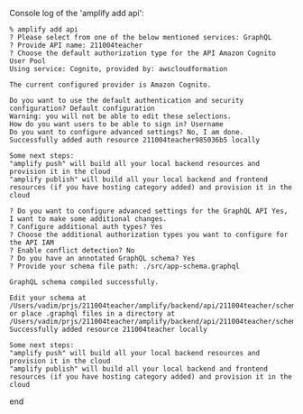 Console log of the 'amplify add api':

    % amplify add api
    ? Please select from one of the below mentioned services: GraphQL
    ? Provide API name: 211004teacher
    ? Choose the default authorization type for the API Amazon Cognito User Pool
    Using service: Cognito, provided by: awscloudformation

    The current configured provider is Amazon Cognito. 

    Do you want to use the default authentication and security configuration? Default configuration
    Warning: you will not be able to edit these selections. 
    How do you want users to be able to sign in? Username
    Do you want to configure advanced settings? No, I am done.
    Successfully added auth resource 211004teacher985036b5 locally

    Some next steps:
    "amplify push" will build all your local backend resources and provision it in the cloud
    "amplify publish" will build all your local backend and frontend resources (if you have hosting category added) and provision it in the cloud

    ? Do you want to configure advanced settings for the GraphQL API Yes, I want to make some additional changes.
    ? Configure additional auth types? Yes
    ? Choose the additional authorization types you want to configure for the API IAM
    ? Enable conflict detection? No
    ? Do you have an annotated GraphQL schema? Yes
    ? Provide your schema file path: ./src/app-schema.graphql

    GraphQL schema compiled successfully.

    Edit your schema at /Users/vadim/prjs/211004teacher/amplify/backend/api/211004teacher/schema.graphql or place .graphql files in a directory at /Users/vadim/prjs/211004teacher/amplify/backend/api/211004teacher/schema
    Successfully added resource 211004teacher locally

    Some next steps:
    "amplify push" will build all your local backend resources and provision it in the cloud
    "amplify publish" will build all your local backend and frontend resources (if you have hosting category added) and provision it in the cloud
  
end
